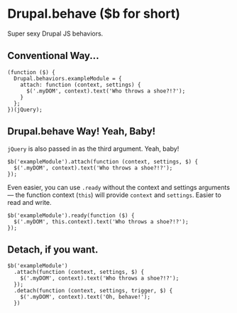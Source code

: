 # Drupal.behave ($b for short)

Super sexy Drupal JS behaviors.

## Conventional Way...

```
(function ($) {
  Drupal.behaviors.exampleModule = {
    attach: function (context, settings) {
      $('.myDOM', context).text('Who throws a shoe?!?');
    }
  };
})(jQuery);
```

## Drupal.behave Way! Yeah, Baby!

`jQuery` is also passed in as the third argument. Yeah, baby!

```
$b('exampleModule').attach(function (context, settings, $) {
  $('.myDOM', context).text('Who throws a shoe?!?');
});
```

Even easier, you can use `.ready` without the context and settings arguments — the function context (`this`) will provide `context` and `settings`. Easier to read and write.

```
$b('exampleModule').ready(function ($) {
  $('.myDOM', this.context).text('Who throws a shoe?!?');
});
```

## Detach, if you want.

```
$b('exampleModule')
  .attach(function (context, settings, $) {
    $('.myDOM', context).text('Who throws a shoe?!?');
  });
  .detach(function (context, settings, trigger, $) {
    $('.myDOM', context).text('Oh, behave!'); 
  })
```
